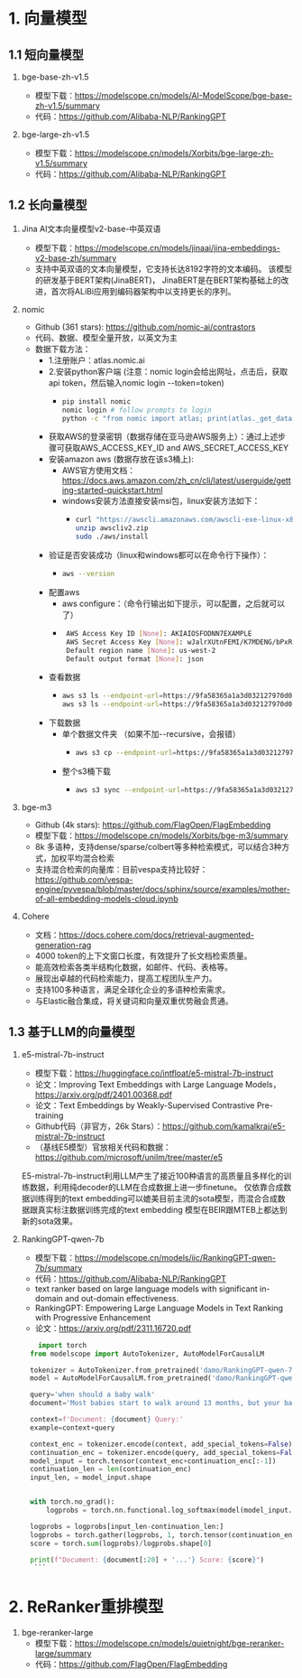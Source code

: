 # 1. 向量模型
## 1.1 短向量模型

1. bge-base-zh-v1.5
    - 模型下载：https://modelscope.cn/models/AI-ModelScope/bge-base-zh-v1.5/summary
    - 代码：https://github.com/Alibaba-NLP/RankingGPT

2. bge-large-zh-v1.5
   - 模型下载：https://modelscope.cn/models/Xorbits/bge-large-zh-v1.5/summary
   - 代码：https://github.com/Alibaba-NLP/RankingGPT

## 1.2 长向量模型

1. Jina AI文本向量模型v2-base-中英双语
   - 模型下载：https://modelscope.cn/models/jinaai/jina-embeddings-v2-base-zh/summary
   - 支持中英双语的文本向量模型，它支持长达8192字符的文本编码。 该模型的研发基于BERT架构(JinaBERT)，
     JinaBERT是在BERT架构基础上的改进，首次将ALiBi应用到编码器架构中以支持更长的序列。

2. nomic
   - Github (361 stars): https://github.com/nomic-ai/contrastors
   - 代码、数据、模型全量开放，以英文为主
   - 数据下载方法：
     - 1.注册账户：atlas.nomic.ai
     - 2.安装python客户端 (注意：nomic login会给出网址，点击后，获取api token，然后输入nomic login --token=token)
       - ```bash
         pip install nomic
         nomic login # follow prompts to login
         python -c "from nomic import atlas; print(atlas._get_datastream_credentials(name='contrastors'))"
         ```
     - 获取AWS的登录密钥（数据存储在亚马逊AWS服务上）：通过上述步骤可获取AWS_ACCESS_KEY_ID and AWS_SECRET_ACCESS_KEY
     - 安装amazon aws (数据存放在该s3桶上):
       - AWS官方使用文档：https://docs.aws.amazon.com/zh_cn/cli/latest/userguide/getting-started-quickstart.html
       - windows安装方法直接安装msi包，linux安装方法如下：
         - ```bash
           curl "https://awscli.amazonaws.com/awscli-exe-linux-x86_64.zip" -o "awscliv2.zip"
           unzip awscliv2.zip
           sudo ./aws/install
           ```
     - 验证是否安装成功（linux和windows都可以在命令行下操作）：
       - ```bash
         aws --version
         ```
     - 配置aws
       - aws configure：（命令行输出如下提示，可以配置，之后就可以了）
       - ```bash 
          AWS Access Key ID [None]: AKIAIOSFODNN7EXAMPLE
          AWS Secret Access Key [None]: wJalrXUtnFEMI/K7MDENG/bPxRfiCYEXAMPLEKEY
          Default region name [None]: us-west-2
          Default output format [None]: json
         ```
     - 查看数据
       - ```bash
         aws s3 ls --endpoint-url=https://9fa58365a1a3d032127970d0bd9a1290.r2.cloudflarestorage.com/ s3://contrastive
         aws s3 ls --endpoint-url=https://9fa58365a1a3d032127970d0bd9a1290.r2.cloudflarestorage.com/ s3://contrastive-index-filtered
         ```
     - 下载数据
       - 单个数据文件夹 （如果不加--recursive，会报错）
         - ```bash
           aws s3 cp --endpoint-url=https://9fa58365a1a3d032127970d0bd9a1290.r2.cloudflarestorage.com/ s3://contrastive-index-filtered/contrastive-index-filtered-000000000000.jsonl . --recursive
           ```
       - 整个s3桶下载
         - ```bash
           aws s3 sync --endpoint-url=https://9fa58365a1a3d032127970d0bd9a1290.r2.cloudflarestorage.com/ s3://contrastive . 
           ```
3. bge-m3
   - Github (4k stars): https://github.com/FlagOpen/FlagEmbedding
   - 模型下载：https://modelscope.cn/models/Xorbits/bge-m3/summary
   - 8k 多语种，支持dense/sparse/colbert等多种检索模式，可以结合3种方式，加权平均混合检索
   - 支持混合检索的向量库：目前vespa支持比较好：https://github.com/vespa-engine/pyvespa/blob/master/docs/sphinx/source/examples/mother-of-all-embedding-models-cloud.ipynb

4. Cohere
    - 文档：https://docs.cohere.com/docs/retrieval-augmented-generation-rag
    - 4000 token的上下文窗口长度，有效提升了长文档检索质量。
    - 能高效检索各类半结构化数据，如邮件、代码、表格等。
    - 展现出卓越的代码检索能力，提高工程团队生产力。
    - 支持100多种语言，满足全球化企业的多语种检索需求。
    - 与Elastic融合集成，将关键词和向量双重优势融会贯通。

## 1.3 基于LLM的向量模型

1. e5-mistral-7b-instruct
   - 模型下载：https://huggingface.co/intfloat/e5-mistral-7b-instruct
   - 论文：Improving Text Embeddings with Large Language Models，https://arxiv.org/pdf/2401.00368.pdf
   - 论文：Text Embeddings by Weakly-Supervised Contrastive Pre-training
   - Github代码（非官方，26k Stars）：https://github.com/kamalkraj/e5-mistral-7b-instruct
   - （基线E5模型）官放相关代码和数据：https://github.com/microsoft/unilm/tree/master/e5

    E5-mistral-7b-instruct利用LLM产生了接近100种语言的高质量且多样化的训练数据，利用纯decoder的LLM在合成数据上进一步finetune。
    仅依靠合成数据训练得到的text embedding可以媲美目前主流的sota模型，而混合合成数据跟真实标注数据训练完成的text embedding
    模型在BEIR跟MTEB上都达到新的sota效果。

2. RankingGPT-qwen-7b
    - 模型下载：https://modelscope.cn/models/iic/RankingGPT-qwen-7b/summary
    - 代码：https://github.com/Alibaba-NLP/RankingGPT
    - text ranker based on large language models with significant in-domain and out-domain effectiveness. 
    - RankingGPT: Empowering Large Language Models in Text Ranking with Progressive Enhancement
    - 论文：https://arxiv.org/pdf/2311.16720.pdf

    ```python
        import torch
      from modelscope import AutoTokenizer, AutoModelForCausalLM
   
      tokenizer = AutoTokenizer.from_pretrained('damo/RankingGPT-qwen-7b',trust_remote_code=True)
      model = AutoModelForCausalLM.from_pretrained('damo/RankingGPT-qwen-7b',trust_remote_code=True, device_map='cpu').eval()
   
      query='when should a baby walk'
      document='Most babies start to walk around 13 months, but your baby may start walking as early as 9 or 10 months or as late as 15 or 16 months.'
   
      context=f'Document: {document} Query:'
      example=context+query
   
      context_enc = tokenizer.encode(context, add_special_tokens=False)
      continuation_enc = tokenizer.encode(query, add_special_tokens=False)
      model_input = torch.tensor(context_enc+continuation_enc[:-1])
      continuation_len = len(continuation_enc)
      input_len, = model_input.shape
   
   
      with torch.no_grad():
          logprobs = torch.nn.functional.log_softmax(model(model_input.unsqueeze(dim=0))[0], dim=-1)[0]
   
      logprobs = logprobs[input_len-continuation_len:]
      logprobs = torch.gather(logprobs, 1, torch.tensor(continuation_enc).unsqueeze(-1)).squeeze(-1)
      score = torch.sum(logprobs)/logprobs.shape[0]
   
      print(f"Document: {document[:20] + '...'} Score: {score}") 
       ```
   
# 2. ReRanker重排模型

1. bge-reranker-large
   - 模型下载：https://modelscope.cn/models/quietnight/bge-reranker-large/summary
   - 代码：https://github.com/FlagOpen/FlagEmbedding
